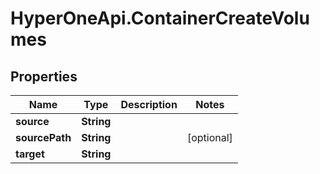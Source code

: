 # HyperOneApi.ContainerCreateVolumes

## Properties
Name | Type | Description | Notes
------------ | ------------- | ------------- | -------------
**source** | **String** |  | 
**sourcePath** | **String** |  | [optional] 
**target** | **String** |  | 



